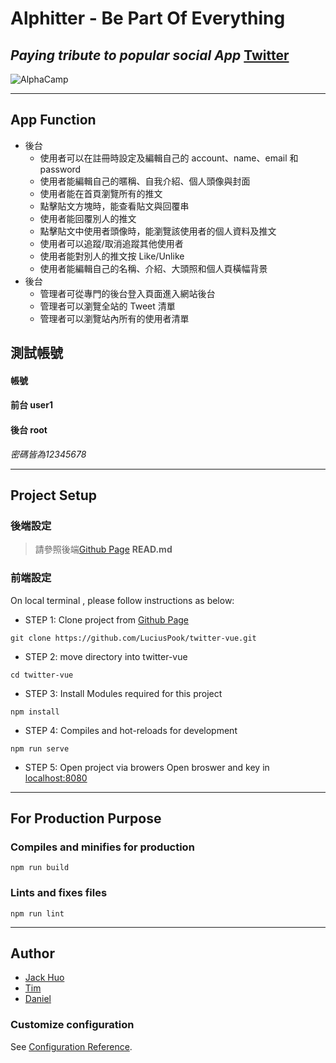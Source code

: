 # **Alphitter** - Be Part Of Everything
## *Paying tribute to popular social App* **[Twitter](https://twitter.com/)**
![AlphaCamp](https://media-exp1.licdn.com/dms/image/C560BAQEJME754QmfcQ/company-logo_200_200/0/1519883768060?e=2159024400&v=beta&t=kkL_dJb9_NqeeioYh76B4eY6mzQUaIvqTQ2u6RVzvz0)
***
## **App Function**
- 後台
  - 使用者可以在註冊時設定及編輯自己的 account、name、email 和 password
  - 使用者能編輯自己的暱稱、自我介紹、個人頭像與封面
  - 使用者能在首頁瀏覽所有的推文 
  - 點擊貼文方塊時，能查看貼文與回覆串
  - 使用者能回覆別人的推文
  - 點擊貼文中使用者頭像時，能瀏覽該使用者的個人資料及推文
  - 使用者可以追蹤/取消追蹤其他使用者
  - 使用者能對別人的推文按 Like/Unlike
  - 使用者能編輯自己的名稱、介紹、大頭照和個人頁橫幅背景
- 後台
  - 管理者可從專門的後台登入頁面進入網站後台
  - 管理者可以瀏覽全站的 Tweet 清單
  - 管理者可以瀏覽站內所有的使用者清單
## **測試帳號**
#### **帳號**
#### 前台 user1 
#### 後台 root  
*密碼皆為12345678*
***
## **Project Setup**
### 後端設定 
> 請參照後端[Github Page](https://github.com/rayray1010/twitter-api-2020) **READ.md**
### 前端設定 
On local terminal , please follow instructions as below:
- STEP 1: Clone project from [Github Page](https://github.com/LuciusPook/twitter-vue.git) 
```
git clone https://github.com/LuciusPook/twitter-vue.git
```
- STEP 2: move directory into twitter-vue
```
cd twitter-vue
```
- STEP 3: Install Modules required for this project
```
npm install
```
- STEP 4: Compiles and hot-reloads for development
```
npm run serve
```
- STEP 5: Open project via browers
Open broswer and key in [localhost:8080](localhost:8080)


***
## **For Production Purpose**
### Compiles and minifies for production
```
npm run build
```

### Lints and fixes files
```
npm run lint
```
***

## **Author**
- [Jack Huo](https://github.com/JackJackHuo)
- [Tim](https://github.com/TimZXJ)
- [Daniel](https://github.com/JackJackHuo)

### Customize configuration
See [Configuration Reference](https://cli.vuejs.org/config/).
